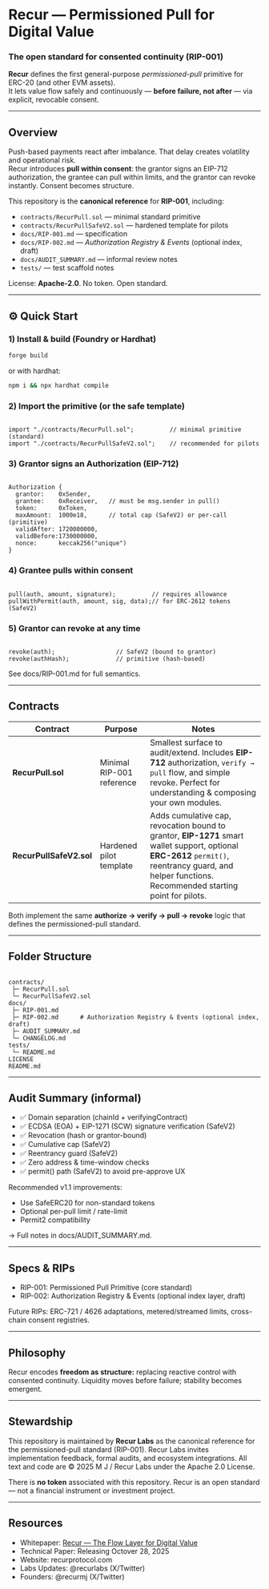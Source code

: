 # Recur — Permissioned Pull for Digital Value
### The open standard for consented continuity (RIP-001)

**Recur** defines the first general-purpose *permissioned-pull* primitive for ERC-20 (and other EVM assets).  
It lets value flow safely and continuously — **before failure, not after** — via explicit, revocable consent.

---

## Overview

Push-based payments react after imbalance. That delay creates volatility and operational risk.  
Recur introduces **pull within consent**: the grantor signs an EIP-712 authorization, the grantee can pull within limits, and the grantor can revoke instantly. Consent becomes structure.

This repository is the **canonical reference** for **RIP-001**, including:
- `contracts/RecurPull.sol` — minimal standard primitive
- `contracts/RecurPullSafeV2.sol` — hardened template for pilots
- `docs/RIP-001.md` — specification
- `docs/RIP-002.md` — *Authorization Registry & Events* (optional index, draft)
- `docs/AUDIT_SUMMARY.md` — informal review notes
- `tests/` — test scaffold notes

License: **Apache-2.0**. No token. Open standard.

---

## ⚙️ Quick Start

### 1) Install & build (Foundry or Hardhat)
```bash
forge build
```
or with hardhat: 

``` bash
npm i && npx hardhat compile
```

### 2) Import the primitive (or the safe template)

~~~

import "./contracts/RecurPull.sol";          // minimal primitive (standard)
import "./contracts/RecurPullSafeV2.sol";    // recommended for pilots

~~~

### 3) Grantor signs an Authorization (EIP-712)

~~~

Authorization {
  grantor:    0xSender,
  grantee:    0xReceiver,   // must be msg.sender in pull()
  token:      0xToken,
  maxAmount:  1000e18,      // total cap (SafeV2) or per-call (primitive)
  validAfter: 1720000000,
  validBefore:1730000000,
  nonce:      keccak256("unique")
}

~~~

### 4) Grantee pulls within consent

~~~

pull(auth, amount, signature);          // requires allowance
pullWithPermit(auth, amount, sig, data);// for ERC-2612 tokens (SafeV2)

~~~

### 5) Grantor can revoke at any time

~~~

revoke(auth);                 // SafeV2 (bound to grantor)
revoke(authHash);             // primitive (hash-based)

~~~

See docs/RIP-001.md for full semantics.

---

## Contracts

| **Contract**             | **Purpose**                 | **Notes**                                                                                                                                                                                                                                                                             |
|----------------------|-------------------------|-----------------------------------------------------------------------------------------------------------------------------------------------------------------------------------------------------------------------------------------------------------------------------------|
| **RecurPull.sol**    | Minimal RIP-001 reference | Smallest surface to audit/extend. Includes **EIP-712** authorization, `verify → pull` flow, and simple revoke. Perfect for understanding & composing your own modules.                                                                    |
| **RecurPullSafeV2.sol** | Hardened pilot template  | Adds cumulative cap, revocation bound to grantor, **EIP-1271** smart wallet support, optional **ERC-2612** `permit()`, reentrancy guard, and helper functions. Recommended starting point for pilots.                                      |

Both implement the same **authorize → verify → pull → revoke** logic that defines the permissioned-pull standard.

---

## Folder Structure

~~~

contracts/
 ├─ RecurPull.sol
 └─ RecurPullSafeV2.sol
docs/
 ├─ RIP-001.md
 ├─ RIP-002.md      # Authorization Registry & Events (optional index, draft)
 ├─ AUDIT_SUMMARY.md
 └─ CHANGELOG.md
tests/
 └─ README.md
LICENSE
README.md

~~~

---

## Audit Summary (informal)
-	✅ Domain separation (chainId + verifyingContract)  
-	✅ ECDSA (EOA) + EIP-1271 (SCW) signature verification (SafeV2)  
-	✅ Revocation (hash or grantor-bound)  
-	✅ Cumulative cap (SafeV2)  
-	✅ Reentrancy guard (SafeV2)  
-	✅ Zero address & time-window checks  
-	✅ permit() path (SafeV2) to avoid pre-approve UX  

Recommended v1.1 improvements:
-	Use SafeERC20 for non-standard tokens  
-	Optional per-pull limit / rate-limit  
-	Permit2 compatibility  

→ Full notes in docs/AUDIT_SUMMARY.md.

---

## Specs & RIPs  
	
- RIP-001: Permissioned Pull Primitive (core standard)
- RIP-002: Authorization Registry & Events (optional index layer, draft)

Future RIPs: ERC-721 / 4626 adaptations, metered/streamed limits, cross-chain consent registries.

---


## Philosophy

Recur encodes **freedom as structure:** replacing reactive control with consented continuity.
Liquidity moves before failure; stability becomes emergent.

---

## Stewardship

This repository is maintained by **Recur Labs** as the canonical reference for the permissioned-pull standard (RIP-001). 
Recur Labs invites implementation feedback, formal audits, and ecosystem integrations.
All text and code are © 2025 M J / Recur Labs under the Apache 2.0 License.

There is **no token** associated with this repository.
Recur is an open standard — not a financial instrument or investment project.

---

## Resources

- Whitepaper: [Recur — The Flow Layer for Digital Value](https://recurprotocol.com/Recur_Whitepaper_v1.0_Oct2025.pdf)
- Technical Paper: Releasing Octover 28, 2025
- Website: recurprotocol.com
- Labs Updates: @recurlabs (X/Twitter)
- Founders: @recurmj (X/Twitter)

